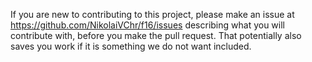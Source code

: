 If you are new to contributing to this project, please make an issue at https://github.com/NikolaiVChr/f16/issues describing what you will contribute with, before you make the pull request. That potentially also saves you work if it is something we do not want included.
